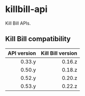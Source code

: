 killbill-api
============

Kill Bill APIs.

Kill Bill compatibility
-----------------------

| API version | Kill Bill version |
| ----------: | ----------------: |
| 0.33.y      | 0.16.z            |
| 0.50.y      | 0.18.z            |
| 0.52.y      | 0.20.z            |
| 0.53.y      | 0.22.z            |
